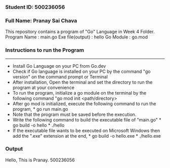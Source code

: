 ### Student ID: 500236056                  
### Full Name: Pranay Sai Chava

This repository contains a program of "Go" Language in Week 4 Folder.
Program Name         : main.go 
Exe file(output)     : hello 
Go Module            : go.mod

### Instructions to run the Program 
--------------------------------
- Install Go Language on your PC from Go.dev
- Check if Go language is installed on your PC by the command "go version" on the command prompt or Terminal
- After installation, Open the terminal and set the directory to run the program at your convenience
- To run the program, initialize a go module on the terminal by the following command "go mod init <path/directory>
- After go mod is initialized, execute the following command to run the program, 
                        * go run main.go
- Note that the program must be saved before the execution. 
- Write the following command to build the executable file of "main.go"
                        * go build -o hello 
                        * ./hello 
- If the executable file wants to be executed on Microsoft Windows then add the ".exe" extension at the end, 
                        * go build -o hello.exe
                        * ./hello.exe
### Output
Hello, This is Pranay. 500236056

